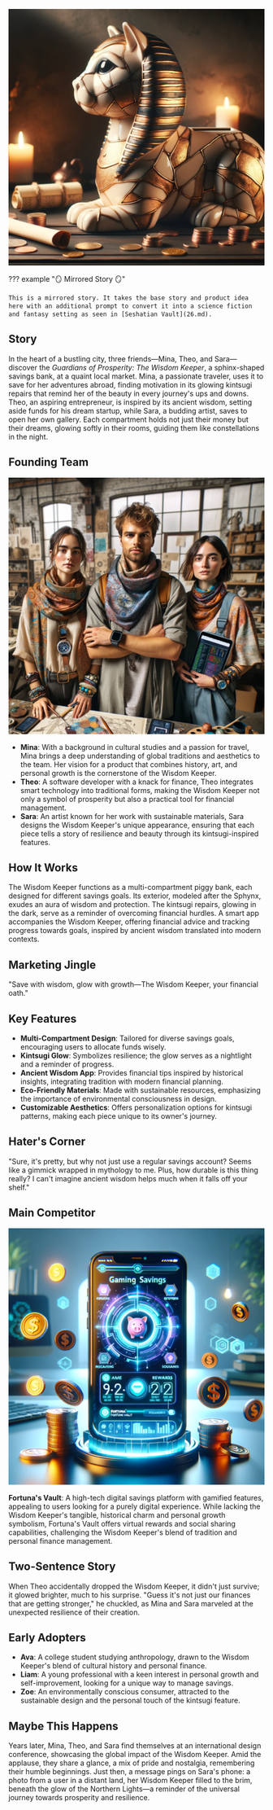 ![Wisdom Keeper](../assets/25a.webp)

??? example "🪞 Mirrored Story 🪞"

    This is a mirrored story. It takes the base story and product idea here with an additional prompt to convert it into a science fiction and fantasy setting as seen in [Seshatian Vault](26.md).

## Story

In the heart of a bustling city, three friends—Mina, Theo, and Sara—discover the _Guardians of Prosperity: The Wisdom Keeper_, a sphinx-shaped savings bank, at a quaint local market. Mina, a passionate traveler, uses it to save for her adventures abroad, finding motivation in its glowing kintsugi repairs that remind her of the beauty in every journey's ups and downs. Theo, an aspiring entrepreneur, is inspired by its ancient wisdom, setting aside funds for his dream startup, while Sara, a budding artist, saves to open her own gallery. Each compartment holds not just their money but their dreams, glowing softly in their rooms, guiding them like constellations in the night.

## Founding Team

![Founders](../assets/25b.webp)

- **Mina**: With a background in cultural studies and a passion for travel, Mina brings a deep understanding of global traditions and aesthetics to the team. Her vision for a product that combines history, art, and personal growth is the cornerstone of the Wisdom Keeper.
- **Theo**: A software developer with a knack for finance, Theo integrates smart technology into traditional forms, making the Wisdom Keeper not only a symbol of prosperity but also a practical tool for financial management.
- **Sara**: An artist known for her work with sustainable materials, Sara designs the Wisdom Keeper's unique appearance, ensuring that each piece tells a story of resilience and beauty through its kintsugi-inspired features.

## How It Works

The Wisdom Keeper functions as a multi-compartment piggy bank, each designed for different savings goals. Its exterior, modeled after the Sphynx, exudes an aura of wisdom and protection. The kintsugi repairs, glowing in the dark, serve as a reminder of overcoming financial hurdles. A smart app accompanies the Wisdom Keeper, offering financial advice and tracking progress towards goals, inspired by ancient wisdom translated into modern contexts.

## Marketing Jingle

"Save with wisdom, glow with growth—The Wisdom Keeper, your financial oath."

## Key Features

- **Multi-Compartment Design**: Tailored for diverse savings goals, encouraging users to allocate funds wisely.
- **Kintsugi Glow**: Symbolizes resilience; the glow serves as a nightlight and a reminder of progress.
- **Ancient Wisdom App**: Provides financial tips inspired by historical insights, integrating tradition with modern financial planning.
- **Eco-Friendly Materials**: Made with sustainable resources, emphasizing the importance of environmental consciousness in design.
- **Customizable Aesthetics**: Offers personalization options for kintsugi patterns, making each piece unique to its owner's journey.

## Hater's Corner

"Sure, it's pretty, but why not just use a regular savings account? Seems like a gimmick wrapped in mythology to me. Plus, how durable is this thing really? I can't imagine ancient wisdom helps much when it falls off your shelf."

## Main Competitor

![Fortuna's Vault](../assets/25c.webp)

**Fortuna's Vault**: A high-tech digital savings platform with gamified features, appealing to users looking for a purely digital experience. While lacking the Wisdom Keeper's tangible, historical charm and personal growth symbolism, Fortuna's Vault offers virtual rewards and social sharing capabilities, challenging the Wisdom Keeper's blend of tradition and personal finance management.

## Two-Sentence Story

When Theo accidentally dropped the Wisdom Keeper, it didn't just survive; it glowed brighter, much to his surprise. "Guess it's not just our finances that are getting stronger," he chuckled, as Mina and Sara marveled at the unexpected resilience of their creation.

## Early Adopters

- **Ava**: A college student studying anthropology, drawn to the Wisdom Keeper's blend of cultural history and personal finance.
- **Liam**: A young professional with a keen interest in personal growth and self-improvement, looking for a unique way to manage savings.
- **Zoe**: An environmentally conscious consumer, attracted to the sustainable design and the personal touch of the kintsugi feature.

## Maybe This Happens

Years later, Mina, Theo, and Sara find themselves at an international design conference, showcasing the global impact of the Wisdom Keeper. Amid the applause, they share a glance, a mix of pride and nostalgia, remembering their humble beginnings. Just then, a message pings on Sara's phone: a photo from a user in a distant land, her Wisdom Keeper filled to the brim, beneath the glow of the Northern Lights—a reminder of the universal journey towards prosperity and resilience.
